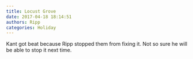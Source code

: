 ```yaml
---
title: Locust Grove
date: 2017-04-18 18:14:51
authors: Ripp
categories: Holiday
---
```


 Kant got beat because Ripp stopped them from fixing it. Not so sure he will be able to stop it next time.